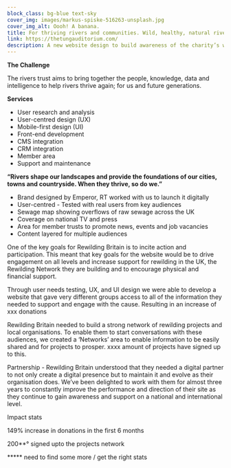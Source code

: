 ```yaml
---
block_class: bg-blue text-sky
cover_img: images/markus-spiske-516263-unsplash.jpg
cover_img_alt: Oooh! A banana.
title: For thriv­ing rivers and communities. Wild, healthy, natural rivers, valued by all.
link: https://thetungauditorium.com/
description: A new website design to build awareness of the charity’s work and gain support from the public.
---
```


**The Challenge**

The rivers trust aims to bring together the people, knowledge, data and intelligence to help rivers thrive again; for us and future generations.

**Services**

- User research and analysis
- User-centred design (UX)
- Mobile-first design (UI)
- Front-end development
- CMS integration
- CRM integration
- Member area
- Support and maintenance

****“Rivers shape our land­scapes and pro­vide the foun­da­tions of our cities, towns and coun­try­side. When they thrive, so do we.”****

- Brand designed by Emperor, RT worked with us to launch it digitally
- User-centred - Tested with real users from key audiences
- Sewage map showing overflows of raw sewage across the UK
- Coverage on national TV and press
- Area for member trusts to promote news, events and job vacancies
- Content layered for multiple audiences

One of the key goals for Rewilding Britain is to incite action and participation. This meant that key goals for the website would be to drive engagement on all levels and increase support for rewilding in the UK, the Rewilding Network they are building and to encourage physical and financial support.

Through user needs testing, UX, and UI design we were able to develop a website that gave very different groups access to all of the information they needed to support and engage with the cause. Resulting in an increase of xxx donations

Rewilding Britain needed to build a strong network of rewilding projects and local organisations. To enable them to start conversations with these audiences, we created a ‘Networks’ area to enable information to be easily shared and for projects to prosper. xxxx amount of projects have signed up to this.

Partnership - Rewilding Britain understood that they needed a digital partner to not only create a digital presence but to maintain it and evolve as their organisation does. We’ve been delighted to work with them for almost three years to constantly improve the performance and direction of their site as they continue to gain awareness and support on a national and international level.

Impact stats

149% increase in donations in the first 6 months

200**° signed upto the projects network

***** need to find some more / get the right stats
